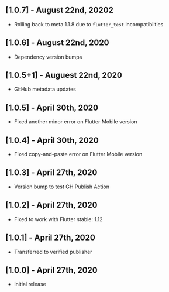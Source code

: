 ## [1.0.7] - August 22nd, 20202

* Rolling back to meta 1.1.8 due to `flutter_test` incompatiblities


## [1.0.6] - August 22nd, 2020

* Dependency version bumps


## [1.0.5+1] - Auguest 22nd, 2020

* GitHub metadata updates


## [1.0.5] - April 30th, 2020

* Fixed another minor error on Flutter Mobile version


## [1.0.4] - April 30th, 2020

* Fixed copy-and-paste error on Flutter Mobile version


## [1.0.3] - April 27th, 2020

* Version bump to test GH Publish Action


## [1.0.2] - April 27th, 2020

* Fixed to work with Flutter stable: 1.12


## [1.0.1] - April 27th, 2020

* Transferred to verified publisher


## [1.0.0] - April 27th, 2020

* Initial release
